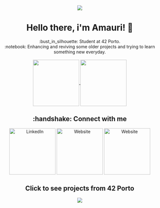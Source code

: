 
<div id="counter" align="center">
  <br>
  <img src="https://komarev.com/ghpvc/?username=amauricoder&style=flat-square" />
</div>

<h1 align="center">Hello there, i'm Amauri! 👋</h1> 
<div align="center">
:bust_in_silhouette: Student at 42 Porto. </br>
:notebook: Enhancing and reviving some older projects and trying to learn something new everyday.</br>
</div>
</br>
<div align=center>
  <a href="https://github.com/amauricoder">
    <img height=150 align="center" src="https://github-readme-stats.vercel.app/api?username=amauricoder&theme=algolia&show_icons=true&card_width=300" />
  </a>
  <a href="https://github.com/amauricoder">
    <img height=150 align="center" src="https://github-readme-stats.vercel.app/api/top-langs/?username=amauricoder&theme=algolia&layout=compact&card_width=300" />
  </a>
</div>
<h2 align="center"> :handshake: Connect with me </h2>
<div align="center">
<a href="https://www.linkedin.com/in/amauri-lisboa/"><img alt="LinkedIn" src="https://img.shields.io/badge/LinkedIn-0077B5?style=for-the-badge&logo=linkedin&logoColor=white" width="150" style="max-width: 100%"></a>
<a href="https://www.amaurilisboa.com"><img alt="Website" src="https://img.shields.io/badge/website-000000?style=for-the-badge&logo=About.me&logoColor=white" width="150" style="max-width: 100%"></a>
<a href="https://exercism.org/profiles/amauricoder"><img alt="Website" src="https://img.shields.io/badge/Exercism-009CAB?style=for-the-badge&logo=exercism&logoColor=white" width="150" style="max-width: 100%"></a>
</div>
<div align="center">
  <h2>Click to see projects from 42 Porto</h2>
  <a href="https://github.com/amauricoder/42_Common_Core"><img src="https://encrypted-tbn0.gstatic.com/images?q=tbn:ANd9GcRbJ61e5a9jMyknXegEYQZKc28jiKN6SFMC2k7SLXUo6w&s" /></a>
</div>
